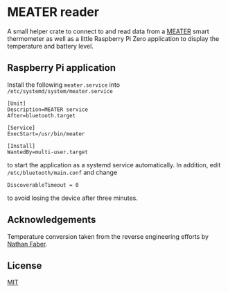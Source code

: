 # MEATER reader

A small helper crate to connect to and read data from a [MEATER](https://www.meater.com) smart
thermometer as well as a little Raspberry Pi Zero application to display
the temperature and battery level.


## Raspberry Pi application

Install the following `meater.service` into `/etc/systemd/system/meater.service`


```
[Unit]
Description=MEATER service
After=bluetooth.target

[Service]
ExecStart=/usr/bin/meater

[Install]
WantedBy=multi-user.target
```

to start the application as a systemd service automatically. In addition, edit
`/etc/bluetooth/main.conf` and change

```
DiscoverableTimeout = 0
```

to avoid losing the device after three minutes.


## Acknowledgements

Temperature conversion taken from the reverse engineering efforts by [Nathan
Faber](https://github.com/nathanfaber/meaterble).


## License

[MIT](./LICENSE)
